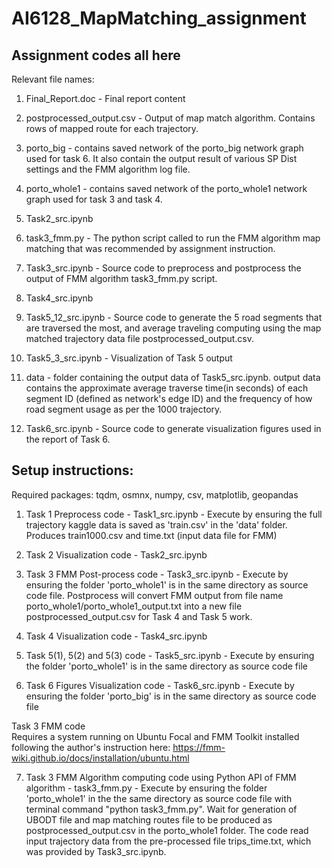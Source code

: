 # AI6128_MapMatching_assignment 

## Assignment codes all here  
Relevant file names:  
  
1. Final_Report.doc - Final report content  
  
2. postprocessed_output.csv - Output of map match algorithm. Contains rows of mapped route for each trajectory.  
  
3. porto_big - contains saved network of the porto_big network graph used for task 6. It also contain the output result of various SP Dist settings and the FMM algorithm log file.  
  
4. porto_whole1 - contains saved network of the porto_whole1 network graph used for task 3 and task 4.  
  
5. Task2_src.ipynb  
  
6. task3_fmm.py - The python script called to run the FMM algorithm map matching that was recommended by assignment instruction.  
  
7. Task3_src.ipynb - Source code to preprocess and postprocess the output of FMM algorithm task3_fmm.py script.  
  
8. Task4_src.ipynb  
  
9. Task5_12_src.ipynb - Source code to generate the 5 road segments that are traversed the most, and average traveling computing using the map matched trajectory data file postprocessed_output.csv.  
  
10. Task5_3_src.ipynb - Visualization of Task 5 output  

10. data - folder containing the output data of Task5_src.ipynb. output data contains the approximate average traverse time(in seconds) of each segment ID (defined as network's edge ID) and the frequency of how road segment usage as per the 1000 trajectory.  
  
11. Task6_src.ipynb - Source code to generate visualization figures used in the report of Task 6.  
  
## Setup instructions:
Required packages: tqdm, osmnx, numpy, csv, matplotlib, geopandas  
  
1. Task 1 Preprocess code - Task1_src.ipynb - Execute by ensuring the full trajectory kaggle data is saved as 'train.csv' in the 'data' folder. Produces train1000.csv and time.txt (input data file for FMM)   
  
2. Task 2 Visualization code - Task2_src.ipynb  
  
3. Task 3 FMM Post-process code - Task3_src.ipynb - Execute by ensuring the folder 'porto_whole1' is in the same directory as source code file.
Postprocess will convert FMM output from file name porto_whole1/porto_whole1_output.txt into a new file postprocessed_output.csv for Task 4 and Task 5 work.  
  
4. Task 4 Visualization code - Task4_src.ipynb  
  
5. Task 5(1), 5(2) and 5(3) code - Task5_src.ipynb - Execute by ensuring the folder 'porto_whole1' is in the same directory as source code file  
  
6. Task 6 Figures Visualization code - Task6_src.ipynb - Execute by ensuring the folder 'porto_big' is in the same directory as source code file  
  
  
Task 3 FMM code  
Requires a system running on Ubuntu Focal and FMM Toolkit installed following the author's instruction here: https://fmm-wiki.github.io/docs/installation/ubuntu.html   
  
7. Task 3 FMM Algorithm computing code using Python API of FMM algorithm - task3_fmm.py - Execute by ensuring the folder 'porto_whole1' in the the same directory as source code file with terminal command "python task3_fmm.py". 
Wait for generation of UBODT file and map matching routes file to be produced as postprocessed_output.csv in the porto_whole1 folder. The code read input trajectory data from the pre-processed file trips_time.txt, which was provided by Task3_src.ipynb.    
